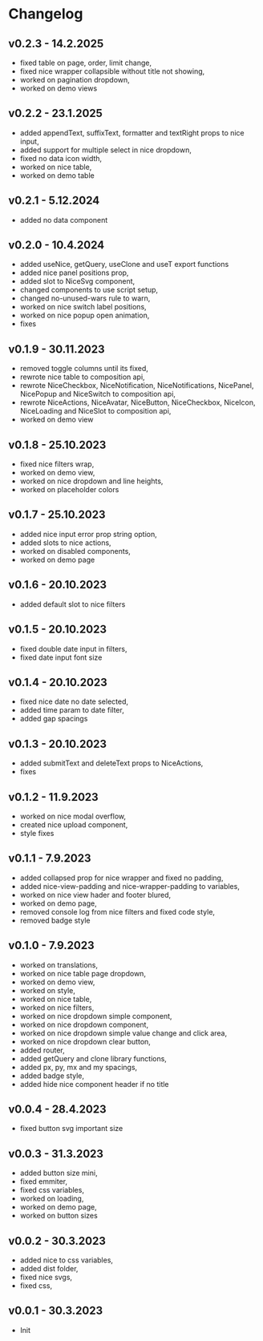 # Changelog

## **v0.2.3** - 14.2.2025

- fixed table on page, order, limit change,
- fixed nice wrapper collapsible without title not showing,
- worked on pagination dropdown,
- worked on demo views

## **v0.2.2** - 23.1.2025

- added appendText, suffixText, formatter and textRight props to nice input,
- added support for multiple select in nice dropdown,
- fixed no data icon width,
- worked on nice table,
- worked on demo table

## **v0.2.1** - 5.12.2024

- added no data component

## **v0.2.0** - 10.4.2024

- added useNice, getQuery, useClone and useT export functions
- added nice panel positions prop,
- added slot to NiceSvg component,
- changed components to use script setup,
- changed no-unused-wars rule to warn,
- worked on nice switch label positions,
- worked on nice popup open animation,
- fixes

## **v0.1.9** - 30.11.2023

- removed toggle columns until its fixed,
- rewrote nice table to composition api,
- rewrote NiceCheckbox, NiceNotification, NiceNotifications, NicePanel, NicePopup and NiceSwitch to composition api,
- rewrote NiceActions, NiceAvatar, NiceButton, NiceCheckbox, NiceIcon, NiceLoading and NiceSlot to composition api,
- worked on demo view

## **v0.1.8** - 25.10.2023

- fixed nice filters wrap,
- worked on demo view,
- worked on nice dropdown and line heights,
- worked on placeholder colors

## **v0.1.7** - 25.10.2023

- added nice input error prop string option,
- added slots to nice actions,
- worked on disabled components,
- worked on demo page

## **v0.1.6** - 20.10.2023

- added default slot to nice filters

## **v0.1.5** - 20.10.2023

- fixed double date input in filters,
- fixed date input font size

## **v0.1.4** - 20.10.2023

- fixed nice date no date selected,
- added time param to date filter,
- added gap spacings

## **v0.1.3** - 20.10.2023

- added submitText and deleteText props to NiceActions,
- fixes

## **v0.1.2** - 11.9.2023

- worked on nice modal overflow,
- created nice upload component,
- style fixes

## **v0.1.1** - 7.9.2023

- added collapsed prop for nice wrapper and fixed no padding,
- added nice-view-padding and nice-wrapper-padding to variables,
- worked on nice view hader and footer blured,
- worked on demo page,
- removed console log from nice filters and fixed code style,
- removed badge style

## **v0.1.0** - 7.9.2023

- worked on translations,
- worked on nice table page dropdown,
- worked on demo view,
- worked on style,
- worked on nice table,
- worked on nice filters,
- worked on nice dropdown simple component,
- worked on nice dropdown component,
- worked on nice dropdown simple value change and click area,
- worked on nice dropdown clear button,
- added router,
- added getQuery and clone library functions,
- added px, py, mx and my spacings,
- added badge style,
- added hide nice component header if no title

## **v0.0.4** - 28.4.2023

- fixed button svg important size

## **v0.0.3** - 31.3.2023

- added button size mini,
- fixed emmiter,
- fixed css variables,
- worked on loading,
- worked on demo page,
- worked on button sizes

## **v0.0.2** - 30.3.2023

- added nice to css variables,
- added dist folder,
- fixed nice svgs,
- fixed css,

## **v0.0.1** - 30.3.2023

- Init
